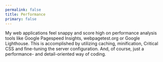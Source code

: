 ```yaml
---
permalink: false
title: Performance
primary: false
---
```


My web applications feel snappy and score high on performance analysis tools like Google Pagespeed Insights, webpagetest.org or Google Lighthouse. This is accomplished by utilizing caching, minification, Critical CSS and fine-tuning the server configuration.
And, of course, just a performance- and detail-oriented way of coding.
